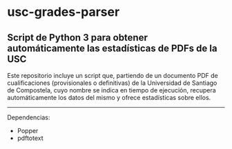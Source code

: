 # usc-grades-parser
## Script de Python 3 para obtener automáticamente las estadísticas de PDFs de la USC
Este repositorio incluye un script que, partiendo de un documento PDF de cualificaciones (provisionales o definitivas) de la Universidad de Santiago de Compostela, cuyo nombre se indica en tiempo de ejecución, recupera automáticamente los datos del mismo y ofrece estadísticas sobre ellos.

---

Dependencias:

- Popper
- pdftotext
